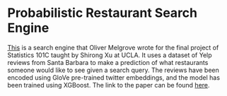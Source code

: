 # Probabilistic Restaurant Search Engine

[This](https://xgboost.netlify.app) is a search engine that Oliver Melgrove wrote for the final project of Statistics 101C taught by Shirong Xu at UCLA. It uses a dataset of Yelp reviews from Santa Barbara to make a prediction of what restaurants someone would like to see given a search query. The reviews have been encoded using GloVe pre-trained twitter embeddings, and the model has been trained using XGBoost. The link to the paper can be found [here](https://xgboost.netlify.app/101C-1.pdf).
